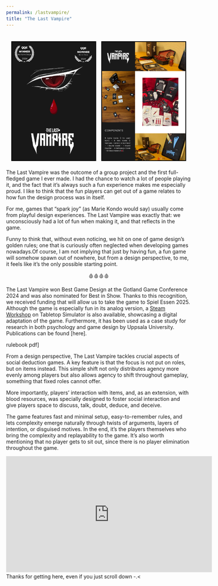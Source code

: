 ```yaml
---
permalink: /lastvampire/
title: "The Last Vampire"
---
```


<p align="center">
  <br>
  <img src="../assets/images/las_award.png" width="45%" style="border:2px solid black; margin:5px;">
  <img src="../assets/images/las_overview.png" width="45%" style="border:2px solid black; margin:5px;">
  <br>
</p>

The Last Vampire was the outcome of a group project and the first full-fledged game I ever made. I had the chance to watch a lot of people playing it, and the fact that it’s always such a fun experience makes me especially proud. I like to think that the fun players can get out of a game relates to how fun the design process was in itself.

For me, games that “spark joy” (as Marie Kondo would say) usually come from playful design experiences. The Last Vampire was exactly that: we unconsciously had a lot of fun when making it, and that reflects in the game.

Funny to think that, without even noticing, we hit on one of game design’s golden rules; one that is curiously often neglected when developing games nowadays.Of course, I am not implying that just by having fun, a fun game will somehow spawn out of nowhere, but from a design perspective, to me, it feels like it’s the only possible starting point.

<p align="center">🩸🩸🩸🩸</p>

The Last Vampire won Best Game Design at the Gotland Game Conference 2024 and was also nominated for Best in Show. Thanks to this recognition, we received funding that will allow us to take the game to Spiel Essen 2025. Although the game is especially fun in its analog version, a [Steam Workshop](https://steamcommunity.com/sharedfiles/filedetails/?id=3551316320 "Visit the Steam Workshop") on Tabletop Simulator is also available, showcasing a digital adaptation of the game. Furthermore, it has been used as a case study for research in both psychology and game design by Uppsala University. Publications can be found [here].

rulebook pdf]

From a design perspective, The Last Vampire tackles crucial aspects of social deduction games. A key feature is that the focus is not put on roles, but on items instead. This simple shift not only distributes agency more evenly among players but also allows agency to shift throughout gameplay, something that fixed roles cannot offer.

More importantly, players’ interaction with items, and, as an extension, with blood resources, was specially designed to foster social interaction and give players space to discuss, talk, doubt, deduce, and deceive.

The game features fast and minimal setup, easy-to-remember rules, and lets complexity emerge naturally through twists of arguments, layers of intention, or disguised motives. In the end, it’s the players themselves who bring the complexity and replayability to the game. It’s also worth mentioning that no player gets to sit out, since there is no player elimination throughout the game.

  <iframe width="560" height="315" src="https://www.youtube.com/embed/DBZz-ncnevk?si=_5B6BWH2y8VWxiys" title="YouTube video player" frameborder="0" allow="accelerometer; autoplay; clipboard-write; encrypted-media; gyroscope; picture-in-picture; web-share" referrerpolicy="strict-origin-when-cross-origin" allowfullscreen></iframe>

<br>
Thanks for getting here, even if you just scroll down  -.<

